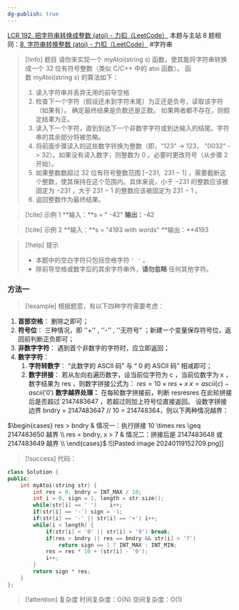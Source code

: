 ```yaml
---
dg-publish: true
---
```

[LCR 192. 把字符串转换成整数 (atoi) - 力扣（LeetCode）](https://leetcode.cn/problems/ba-zi-fu-chuan-zhuan-huan-cheng-zheng-shu-lcof/solutions/201301/mian-shi-ti-67-ba-zi-fu-chuan-zhuan-huan-cheng-z-4/)
本题与主站 8 题相同：[8. 字符串转换整数 (atoi) - 力扣（LeetCode）](https://leetcode.cn/problems/string-to-integer-atoi/description/)
#字符串 
> [!info] 题目
> 请你来实现一个 myAtoi(string s) 函数，使其能将字符串转换成一个 32 位有符号整数（类似 C/C++ 中的 atoi 函数）。
函数 myAtoi(string s) 的算法如下：
>1. 读入字符串并丢弃无用的前导空格
>2. 检查下一个字符（假设还未到字符末尾）为正还是负号，读取该字符（如果有）。 确定最终结果是负数还是正数。 如果两者都不存在，则假定结果为正。
>3. 读入下一个字符，直到到达下一个非数字字符或到达输入的结尾。字符串的其余部分将被忽略。
>4. 将前面步骤读入的这些数字转换为整数（即，"123" -> 123， "0032" -> 32）。如果没有读入数字，则整数为 0 。必要时更改符号（从步骤 2 开始）。
>5. 如果整数数超过 32 位有符号整数范围 [−231,  231 − 1] ，需要截断这个整数，使其保持在这个范围内。具体来说，小于 −231 的整数应该被固定为 −231 ，大于 231 − 1 的整数应该被固定为 231 − 1 。
>6. 返回整数作为最终结果。

> [!cite] 示例 1
> **输入：**s = "   -42"
**输出：**-42

> [!cite] 示例 2
> **输入：**s = "4193 with words"
**输出：**4193

> [!help] 提示
> - 本题中的空白字符只包括空格字符 `' '` 。
>- 除前导空格或数字后的其余字符串外，**请勿忽略** 任何其他字符。
### 方法一
> [!example] 
根据题意，有以下四种字符需要考虑：

1. **首部空格**： 删除之即可；
2. **符号位**： 三种情况，即 ''+'' , ''-'' , ''无符号" ；新建一个变量保存符号位，返回前判断正负即可；
3. **非数字字符**： 遇到首个非数字的字符时，应立即返回；
4. **数字字符**：
	1. **字符转数字**： “此数字的 ASCII 码” 与 “ 0 的 ASCII 码” 相减即可；
	2. **数字拼接**： 若从左向右遍历数字，设当前位字符为 c ，当前位数字为 x ，数字结果为 res ，则数字拼接公式为：
		$res = 10 \times res + x$ 
		$x = ascii(c) - ascii('0')$
**数字越界处理：**
在每轮数字拼接前，判断 resresres 在此轮拼接后是否超过 2147483647 ，若超过则加上符号位直接返回。
设数字拼接边界 bndry = 2147483647 // 10 = 214748364，则以下两种情况越界：

$\begin{cases} res > bndry & 情况一：执行拼接 10 \times res \geq 2147483650 越界 \\ res = bndry, x > 7 & 情况二：拼接后是 2147483648 或 2147483649 越界 \\ \end{cases}$
​![[Pasted image 20240119152709.png]]

> [!success] 代码：
```cpp
class Solution {
public:
    int myAtoi(string str) {
        int res = 0, bndry = INT_MAX / 10;
        int i = 0, sign = 1, length = str.size();
        while(str[i] == ' ')    i++;
        if(str[i] == '-') sign = -1;
        if(str[i] == '-' || str[i] == '+') i++;
        while(i < length) {
            if(str[i] < '0' || str[i] > '9') break;
            if(res > bndry || res == bndry && str[i] > '7')
                return sign == 1 ? INT_MAX : INT_MIN;
            res = res * 10 + (str[i] - '0');
            i++;
        }
        return sign * res;
    }
};
```
> [!attention] 复杂度
> 时间复杂度：O(N)
> 空间复杂度：O(1)

